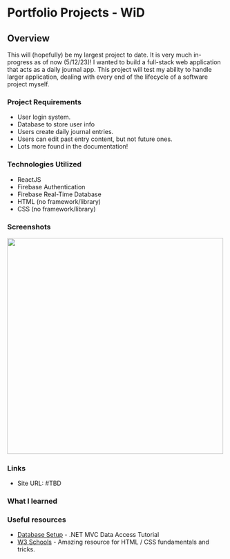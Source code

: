 # Portfolio Projects - WiD

## Overview

This will (hopefully) be my largest project to date. It is very much in-progress as of now (5/12/23)! I wanted to build a full-stack web application that acts as a daily journal app. This project will test my ability to handle larger application, dealing with every end of the lifecycle of a software project myself. 

### Project Requirements

- User login system.
- Database to store user info
- Users create daily journal entries.
- Users can edit past entry content, but not future ones. 
- Lots more found in the documentation!

### Technologies Utilized

- ReactJS
- Firebase Authentication
- Firebase Real-Time Database
- HTML (no framework/library)
- CSS (no framework/library)

### Screenshots

<img src="" width="500">

### Links

* Site URL: #TBD

### What I learned

### Useful resources

- [Database Setup](https://www.youtube.com/watch?v=bIiEv__QNxw&ab_channel=IAmTimCorey) - .NET MVC Data Access Tutorial
- [W3 Schools](https://www.w3schools.com/html/) - Amazing resource for HTML / CSS fundamentals and tricks.

